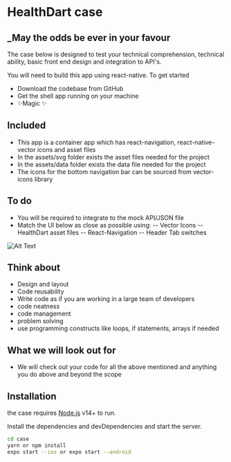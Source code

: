 # HealthDart case
## _May the odds be ever in your favour

The case below is designed to test your technical comprehension, technical ability, basic front end design and integration to API's.

You will need to build this app using react-native. To get started

- Download the codebase from GitHub
- Get the shell app running on your machine
- ✨Magic ✨

## Included

- This app is a container app which has react-navigation, react-native-vector icons and asset files
- In the assets/svg folder exists the asset files needed for the project
- In the assets/data folder exists the data file needed for the project
- The icons for the bottom navigation bar can be sourced from vector-icons library

## To do
- You will be required to integrate to the mock API/JSON file 
- Match the UI below as close as possible using:
-- Vector Icons
-- HealthDart asset files
-- React-Navigation
-- Header Tab switches

![Alt Text](UI.gif)

## Think about
- Design and layout
- Code reusability
- Write code as if you are working in a large team of developers
- code neatness
- code management
- problem solving
- use programming constructs like loops, if statements, arrays if needed

## What we will look out for
- We will check out your code for all the above mentioned and anything you do above and beyond the scope

## Installation

the case requires [Node.js](https://nodejs.org/) v14+ to run.

Install the dependencies and devDependencies and start the server.

```sh
cd case
yarn or npm install
expo start --ios or expo start --android 
```
